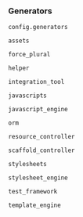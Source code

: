 ### Generators

`config.generators`

```
assets

force_plural

helper

integration_tool

javascripts

javascript_engine

orm

resource_controller

scaffold_controller

stylesheets

stylesheet_engine

test_framework

template_engine
```
